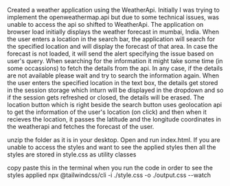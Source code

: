 Created a weather application using the WeatherApi. Initially I was trying to implement the openweathermap.api but due to some technical issues, was unable to access the api so shifted to WeatherApi.
 The application on browser load initially displays the weather forecast in mumbai, India. When the user enters a location in the search bar, the application will search for the specified location and will display the forecast of that area. In case the forecast is not loaded, it will send the alert specifying the issue based on user's query. When searching for the information it might take some time (in some occassions) to fetch the details from the api. In any case, if the details are not available please wait and try to search the information again.
When the user enters the specified location in the text box, the details get stored in the session storage which inturn will be displayed in the dropdown and so if the session gets refreshed or closed, the details will be erased.
The location button which is right beside the search button uses geolocation api to get the information of the user's location (on click) and then when it recieves the location, it passes the latitude and the longitude coordinates in the weatherapi and fetches the forecast of the user.

<!--  Steps to access the project -->
unzip the folder as it is in your desktop.
Open and run index.html.
If you are unable to access the styles and want to see the applied styles then all the styles are stored in style.css as utility classes

copy paste this in the terminal when you run the code in order to see the styles applied
npx @tailwindcss/cli -i ./style.css -o ./output.css --watch

